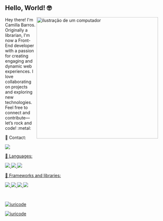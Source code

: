 ## Hello, World! :nerd_face:

<img src="https://raw.githubusercontent.com/MicaelliMedeiros/micaellimedeiros/master/image/computer-illustration.png" alt="ilustração de um computador" min-width="400px" max-width="400px" width="400px" align="right">

<p align="left">
Hey there! I'm Camilla Barros. Originally a librarian, I'm now a Front-End developer with a passion for creating engaging and dynamic web experiences. I love collaborating on projects and exploring new technologies. Feel free to connect and contribute—let’s rock and code! :metal:
</p>

<p align="left">
  💌 Contact:
  <p><a href="https://www.linkedin.com/in/camillabarros/"><img src="https://img.shields.io/badge/LinkedIn-0077B5?style=for-the-badge&logo=linkedin&logoColor=white" /></p>
</p>

<p align="left">
  🦄 Languages: 
  <p>
  <img src="https://img.shields.io/badge/Python-3776AB?style=for-the-badge&logo=python&logoColor=white" />
  <img src="https://img.shields.io/badge/JavaScript-F7DF1E?style=for-the-badge&logo=javascript&logoColor=black" />
  <img src="https://img.shields.io/badge/TypeScript-007ACC?style=for-the-badge&logo=typescript&logoColor=white" />
  </p>
</p>


<p align="left">
  💼 Frameworks and libraries: 
  <p>
    <img src="https://img.shields.io/badge/Angular-DD0031?style=for-the-badge&logo=angular&logoColor=white" />
    <img src="https://img.shields.io/badge/React-20232A?style=for-the-badge&logo=react&logoColor=61DAFB" />
    <img src="https://img.shields.io/badge/Bootstrap-563D7C?style=for-the-badge&logo=bootstrap&logoColor=white" />
    <img src="https://img.shields.io/badge/Django-092E20?style=for-the-badge&logo=django&logoColor=white" />
  </p>
  
</p>
<br>


[![iuricode](https://github-readme-stats.vercel.app/api?username=cabarros3&theme=tokyonight)](https://github.com/anuraghazra/github-readme-stats)                               

[![iuricode](https://github-readme-stats.vercel.app/api/top-langs/?username=cabarros3&hide=html&layout=compact&theme=tokyonight)](https://github.com/anuraghazra/github-readme-stats)







